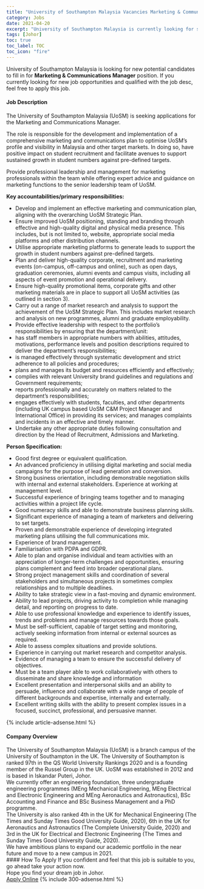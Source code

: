 ```yaml
---
title: "University of Southampton Malaysia Vacancies Marketing & Communications Manager" 
category: Jobs 
date: 2021-04-20 
excerpt: "University of Southampton Malaysia is currently looking for suitable person to fill in the Marketing & Communications Manager which based in Johor" 
tags: [Johor] 
toc: true 
toc_label: TOC 
toc_icon: "fire" 
--- 
```


<p>University of Southampton Malaysia is looking for new potential candidates to fill in for <b>Marketing & Communications Manager</b> position. If you currently looking for new job opportunities and qualified with the job desc, feel free to apply this job.
</p><div><div><h4>Job Description</h4></div><div><div><span><div><p>The University of Southampton Malaysia (UoSM) is seeking applications for the Marketing and Communications Manager.</p><p>The role is responsible for the development and implementation of a comprehensive marketing and communications plan to optimise UoSM&#8217;s profile and visibility in Malaysia and other target markets. In doing so, have positive impact on student recruitment and facilitate avenues to support sustained growth in student numbers against pre-defined targets.</p><p>Provide professional leadership and management for marketing professionals within the team while offering expert advice and guidance on marketing functions to the senior leadership team of UoSM.</p><p><strong>Key accountabilities/primary responsibilities:</strong></p><ul><li>Develop and implement an effective marketing and communication plan, aligning with the overarching UoSM Strategic Plan.</li><li>Ensure improved UoSM positioning, standing and branding through effective and high-quality digital and physical media presence. This includes, but is not limited to, website, appropriate social media platforms and other distribution channels.</li><li>Utilise appropriate marketing platforms to generate leads to support the growth in student numbers against pre-defined targets.</li><li>Plan and deliver high-quality corporate, recruitment and marketing events (on-campus, off-campus and online), such as open days, graduation ceremonies, alumni events and campus visits, including all aspects of event promotion and operational delivery.</li><li>Ensure high-quality promotional items, corporate gifts and other marketing materials are in place to support all UoSM activities (as outlined in section 3).</li><li>Carry out a range of market research and analysis to support the achievement of the UoSM Strategic Plan. This includes market research and analysis on new programmes, alumni and graduate employability.</li><li>Provide effective leadership with respect to the portfolio&#8217;s responsibilities by ensuring that the department/unit:</li><li>has staff members in appropriate numbers with abilities, attitudes, motivations, performance levels and position descriptions required to deliver the department&#8217;s responsibilities;</li><li>is managed effectively through systematic development and strict adherence to all policies and procedures;</li><li>plans and manages its budget and resources efficiently and effectively;</li><li>complies with relevant University brand guidelines and regulations and Government requirements;</li><li>reports professionally and accurately on matters related to the department&#8217;s responsibilities;</li><li>engages effectively with students, faculties, and other departments (including UK campus based UoSM C&amp;M Project Manager and International Office) in providing its services; and manages complaints and incidents in an effective and timely manner.</li><li>Undertake any other appropriate duties following consultation and direction by the Head of Recruitment, Admissions and Marketing.</li></ul><p><strong>Person Specification:</strong></p><ul><li>Good first degree or equivalent qualification.</li><li>An advanced proficiency in utilising digital marketing and social media campaigns for the purpose of lead generation and conversion.</li><li>Strong business orientation, including demonstrable negotiation skills with internal and external stakeholders. Experience at working at management level.</li><li>Successful experience of bringing teams together and to managing activities within a project life cycle.</li><li>Good numeracy skills and able to demonstrate business planning skills.</li><li>Significant experience of managing a team of marketers and delivering to set targets.</li><li>Proven and demonstrable experience of developing integrated marketing plans utilising the full communications mix.</li><li>Experience of brand management.</li><li>Familiarisation with PDPA and GDPR.</li><li>Able to plan and organise individual and team activities with an appreciation of longer-term challenges and opportunities, ensuring plans complement and feed into broader operational plans.</li><li>Strong project management skills and coordination of several stakeholders and simultaneous projects in sometimes complex relationships and to multiple deadlines.</li><li>Ability to take strategic view in a fast-moving and dynamic environment.</li><li>Ability to lead projects, driving activity to completion while managing detail, and reporting on progress to date.</li><li>Able to use professional knowledge and experience to identify issues, trends and problems and manage resources towards those goals.</li><li>Must be self-sufficient, capable of target setting and monitoring, actively seeking information from internal or external sources as required.</li><li>Able to assess complex situations and provide solutions.</li><li>Experience in carrying out market research and competitor analysis.</li><li>Evidence of managing a team to ensure the successful delivery of objectives.</li><li>Must be a team player able to work collaboratively with others to disseminate and share knowledge and information</li><li>Excellent presentation and interpersonal skills and an ability to persuade, influence and collaborate with a wide range of people of different backgrounds and expertise, internally and externally.</li><li>Excellent writing skills with the ability to present complex issues in a focused, succinct, professional, and persuasive manner.</li></ul></div></span></div></div></div> 
{% include article-adsense.html %} 
<div><div><h4>Company Overview</h4></div><div><div><span><div><div>
<div>
<div>
<div>The University of Southampton Malaysia (UoSM) is a branch campus of the University of Southampton in the UK. The University of Southampton is ranked 97th in the QS World University Rankings 2020 and is a founding member of the Russel Group in the UK. UoSM was established in 2012 and is based in Iskandar Puteri, Johor.</div>
<div>We currently offer an engineering foundation, three undergraduate engineering programmes (MEng Mechanical Engineering, MEng Electrical and Electronic Engineering and MEng Aeronautics and Astronautics),&#160;BSc Accounting and Finance and BSc Business Management and a PhD programme.</div>
<div>The University is also ranked 4th in the UK for Mechanical Engineering (The Times and Sunday Times Good University Guide, 2020), 6th in the UK for Aeronautics and Astronautics (The Complete University Guide, 2020) and 3rd in the UK for Electrical and Electronic Engineering (The Times and Sunday Times Good University Guide, 2020).</div>
<div>We have ambitious plans to expand our academic portfolio in the near future and move to a new campus in 2021.</div>
</div>
</div>
</div></div></span></div></div></div> 
#### How To Apply 
If you confident and feel that this job is suitable to you, go ahead take your action now. <br/> 
Hope you find your dream job in Johor. <br/> 
<a href="https://www.jobstreet.com.my/en/job/marketing-communications-manager-4542233?jobId=jobstreet-my-job-4542233&" class="btn btn--info" target="_blank" rel="nofollow noopenner">Apply Online</a> 
{% include 300-adsense.html %} 